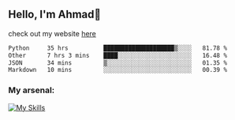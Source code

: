 
## Hello, I'm Ahmad👋

check out my website [here](https://ahmadalwi.com/)

<!--START_SECTION:waka-->

```txt
Python     35 hrs          ████████████████████▒░░░░   81.78 %
Other      7 hrs 3 mins    ████░░░░░░░░░░░░░░░░░░░░░   16.48 %
JSON       34 mins         ▒░░░░░░░░░░░░░░░░░░░░░░░░   01.35 %
Markdown   10 mins         ░░░░░░░░░░░░░░░░░░░░░░░░░   00.39 %
```

<!--END_SECTION:waka-->

### My arsenal:

[![My Skills](https://skillicons.dev/icons?i=js,ts,py,go,react,nextjs,svelte,nodejs,django,tailwind,html,css,sass,firebase,mongodb,postgres,mysql,redis,git,github,docker,vscode,figma,godot)](https://skillicons.dev)
